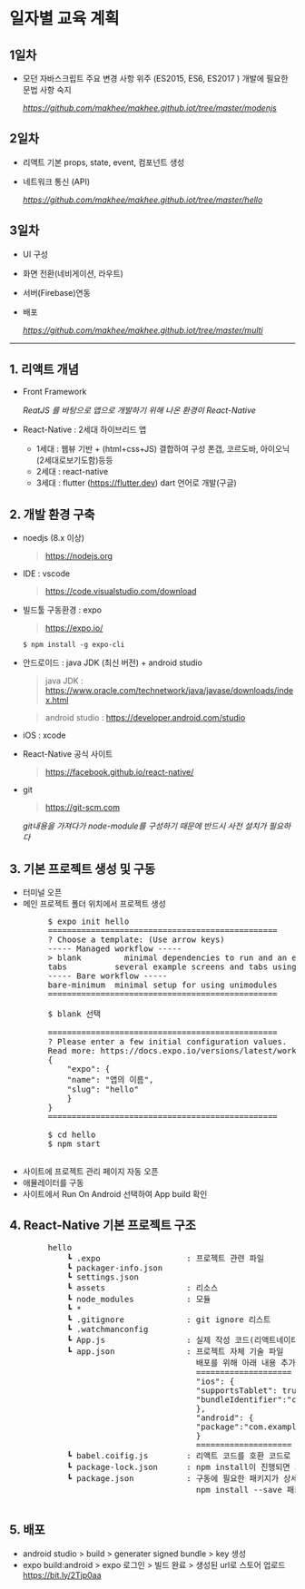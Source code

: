 # 일자별 교육 계획

## 1일차 
- 모던 자바스크립트 주요 변경 사항 위주 (ES2015, ES6, ES2017 ) 개발에 필요한 문법 사항 숙지

   *https://github.com/makhee/makhee.github.iot/tree/master/modenjs*

## 2일차
- 리액트 기본 props, state, event, 컴포넌트 생성
- 네트워크 통신 (API)

   *https://github.com/makhee/makhee.github.iot/tree/master/hello*

## 3일차
- UI 구성 
- 화면 전환(네비게이션, 라우트)
- 서버(Firebase)연동
- 배포

   *https://github.com/makhee/makhee.github.iot/tree/master/multi*

* * *

## 1. 리액트 개념 
   - Front Framework

     *ReatJS 를 바탕으로 앱으로 개발하기 위해 나온 환경이 React-Native*

   - React-Native : 2세대 하이브리드 앱
      - 1세대 : 웹뷰 기반 + (html+css+JS) 결합하여 구성 폰갭, 코르도바, 아이오닉(2세대로보기도함)등등
      - 2세대 : react-native 
      - 3세대 : flutter (https://flutter.dev) dart 언어로 개발(구글)

## 2. 개발 환경 구축
   - noedjs (8.x 이상)
     >  https://nodejs.org

   - IDE : vscode
     >  https://code.visualstudio.com/download
   
   - 빌드툴 구동환경 : expo
     > https://expo.io/

     <pre>
     <code>$ npm install -g expo-cli</code>
     </pre>

   - 안드로이드 : java JDK (최신 버전) + android studio
     > java JDK : https://www.oracle.com/technetwork/java/javase/downloads/index.html

     > android studio : https://developer.android.com/studio

   - iOS : xcode

   - React-Native 공식 사이트
     > https://facebook.github.io/react-native/

   - git
     > https://git-scm.com
     
      *git내용을 가져다가 node-module를 구성하기 때문에 반드시 사전 설치가 필요하다*

## 3. 기본 프로젝트 생성 및 구동 
   - 터미널 오픈
   - 메인 프로젝트 폴더 위치에서 프로젝트 생성

   <pre>
        $ expo init hello
        ================================================
        ? Choose a template: (Use arrow keys)
        ----- Managed workflow -----
        > blank         minimal dependencies to run and an empty root component 
        tabs          several example screens and tabs using react-navigation
        ----- Bare workflow -----
        bare-minimum  minimal setup for using unimodules
        ================================================
        
        $ blank 선택
        
        ================================================
        ? Please enter a few initial configuration values.
        Read more: https://docs.expo.io/versions/latest/workflow/configuration/ » 100% completed
        {
            "expo": {
            "name": "앱의 이름",
            "slug": "hello"
            }
        }
        ================================================
        
        $ cd hello
        $ npm start
   </pre>

   - 사이트에 프로젝트 관리 페이지 자동 오픈
   - 애뮬레이터를 구동
   - 사이트에서 Run On Android 선택하여 App build 확인 

## 4. React-Native 기본 프로젝트 구조
   <pre>
        hello
            ┗ .expo                  : 프로젝트 관련 파일
            ┗ packager-info.json
            ┗ settings.json
            ┗ assets                 : 리소스
            ┗ node_modules           : 모듈
            ┗ *
            ┗ .gitignore             : git ignore 리스트
            ┗ .watchmanconfig
            ┗ App.js                 : 실제 작성 코드(리액트네이티브로 구성)
            ┗ app.json               : 프로젝트 자체 기술 파일
                                       배포를 위해 아래 내용 추가 및 수정
                                       ====================
                                       "ios": {
                                       "supportsTablet": true,
                                       "bundleIdentifier":"com.example.hello"
                                       },
                                       "android": {
                                       "package":"com.example.hello"
                                       }
                                       ====================
            ┗ babel.coifig.js        : 리액트 코드를 호환 코드로 변환
            ┗ package-lock.json      : npm install이 진행되면 자동 생성
            ┗ package.json           : 구동에 필요한 패키지가 상세 기술
                                       npm install --save 패키지명을 실행하면 자동으로 추가됨
   </pre>

## 5. 배포
   - android studio > build > generater signed bundle > key 생성
   - expo build:android > expo 로그인 > 빌드 완료 > 생성된 url로 스토어 업로드 https://bit.ly/2Tjp0aa

